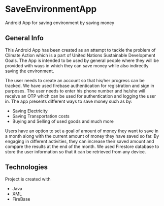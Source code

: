# SaveEnvironmentApp
Android App for saving environment by saving money


## General Info
This Android App has been created as an attempt to tackle the problem of Climate Action which is 
a part of United Nations Sustainable Development Goals. The App is intended to be used by general 
people where they will be provided with ways in which they can save money while also indirectly 
saving the environment.

The user needs to create an account so that his/her progress can be tracked. We have used firebase
authentication for registration and sign in purposes. The user needs to enter his phone number and
he/she will receive an OTP which can be used for authentication and logging the user in. The app
presents different ways to save money such as by:
- Saving Electricity
- Saving Transportation costs
- Buying and Selling of used goods and much more

Users have an option to set a goal of amount of money they want to save in a month along with the
current amount of money they have saved so far. By engaging in different activities, they can increase
their saved amount and compare the results at the end of the month. We used Firestore database to store
the user information so that it can be retrieved from any device. 

## Technologies
Project is created with
* Java
* XML
* FireBase
